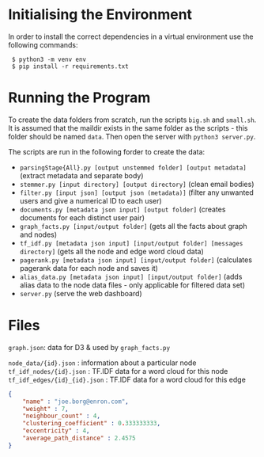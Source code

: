 # Initialising the Environment

In order to install the correct dependencies in a virtual environment use the following commands:

```
 $ python3 -m venv env
 $ pip install -r requirements.txt
```

# Running the Program

To create the data folders from scratch, run the scripts `big.sh` and `small.sh`. It is assumed that the maildir exists in the same folder as the scripts - this folder should be named `data`. Then open the server with `python3 server.py`.

The scripts are run in the following forder to create the data:
 - `parsingStage{All}.py [output unstemmed folder] [output metadata]` (extract metadata and separate body)
 - `stemmer.py [input directory] [output directory]` (clean email bodies)
 - `filter.py [input json] [output json (metadata)]` (filter any unwanted users and give a numerical ID to each user)
 - `documents.py [metadata json input] [output folder]` (creates documents for each distinct user pair)
 - `graph_facts.py [input/output folder]` (gets all the facts about graph and nodes)
 - `tf_idf.py [metadata json input] [input/output folder] [messages directory]` (gets all the node and edge word cloud data)
 - `pagerank.py [metadata json input] [input/output folder]` (calculates pagerank data for each node and saves it)
 - `alias_data.py [metadata json input] [input/output folder]` (adds alias data to the node data files - only applicable for filtered data set)
 - `server.py` (serve the web dashboard)

# Files

`graph.json`: data for D3 & used by `graph_facts.py`

`node_data/{id}.json` : information about a particular node
`tf_idf_nodes/{id}.json` : TF.IDF data for a word cloud for this node
`tf_idf_edges/{id}_{id}.json` : TF.IDF data for a word cloud for this edge

```json
{
    "name" : "joe.borg@enron.com",
    "weight" : 7,
    "neighbour_count" : 4,
    "clustering_coefficient" : 0.333333333,
    "eccentricity" : 4,
    "average_path_distance" : 2.4575
}
```
